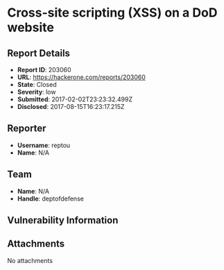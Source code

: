 # Cross-site scripting (XSS) on a DoD website

## Report Details
- **Report ID**: 203060
- **URL**: https://hackerone.com/reports/203060
- **State**: Closed
- **Severity**: low
- **Submitted**: 2017-02-02T23:23:32.499Z
- **Disclosed**: 2017-08-15T16:23:17.215Z

## Reporter
- **Username**: reptou
- **Name**: N/A

## Team
- **Name**: N/A
- **Handle**: deptofdefense

## Vulnerability Information


## Attachments
No attachments
